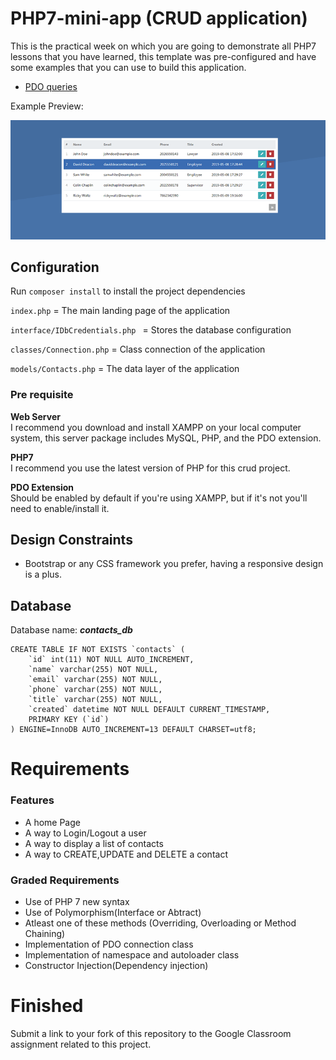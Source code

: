 # PHP7-mini-app (CRUD application)

This is the practical week on which you are going to demonstrate all PHP7 lessons that you have learned, this template was pre-configured and have some examples that you can use to build this application.

- [PDO queries](http://zetcode.com/php/pdo/)

Example Preview:

![Example preview](php7-crud.png)

## Configuration

Run `composer install` to install the project dependencies

`index.php` = The main landing page of the application

`interface/IDbCredentials.php ` = Stores the database configuration

`classes/Connection.php` = Class connection of the application

`models/Contacts.php` = The data layer of the application


###  Pre requisite

**Web Server**  
I recommend you download and install XAMPP on your local computer system, this server package includes MySQL, PHP, and the PDO extension.

**PHP7**  
I recommend you use the latest version of PHP for this crud project.

**PDO Extension**  
Should be enabled by default if you're using XAMPP, but if it's not you'll need to enable/install it.


## Design Constraints

- Bootstrap or any CSS framework you prefer, having a responsive design is a plus.


## Database  

Database name: ***contacts_db***

```
CREATE TABLE IF NOT EXISTS `contacts` (
	`id` int(11) NOT NULL AUTO_INCREMENT,
  	`name` varchar(255) NOT NULL,
  	`email` varchar(255) NOT NULL,
  	`phone` varchar(255) NOT NULL,
  	`title` varchar(255) NOT NULL,
  	`created` datetime NOT NULL DEFAULT CURRENT_TIMESTAMP,
	PRIMARY KEY (`id`)
) ENGINE=InnoDB AUTO_INCREMENT=13 DEFAULT CHARSET=utf8;
```

#  Requirements

### Features

* A home Page
* A way to Login/Logout a user
* A way to display a list of contacts
* A way to CREATE,UPDATE and DELETE a contact

### Graded Requirements

* Use of PHP 7 new syntax
* Use of Polymorphism(Interface or Abtract)
* Atleast one of these methods (Overriding, Overloading or Method Chaining)
* Implementation of PDO connection class
* Implementation of namespace and autoloader class
* Constructor Injection(Dependency injection)


# Finished 

Submit a link to your fork of this repository to the Google Classroom assignment related to this project.
